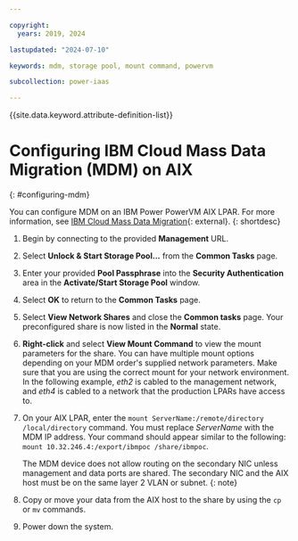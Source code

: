 ```yaml
---

copyright:
  years: 2019, 2024

lastupdated: "2024-07-10"

keywords: mdm, storage pool, mount command, powervm

subcollection: power-iaas

---
```


{{site.data.keyword.attribute-definition-list}}

# Configuring IBM Cloud Mass Data Migration (MDM) on AIX
{: #configuring-mdm}




You can configure MDM on an IBM Power PowerVM AIX LPAR. For more information, see [IBM Cloud Mass Data Migration](https://www.ibm.com/cloud/mass-data-migration){: external}.
{: shortdesc}

1. Begin by connecting to the provided **Management** URL.

2. Select **Unlock & Start Storage Pool...** from the **Common Tasks** page.

3. Enter your provided **Pool Passphrase** into the **Security Authentication** area in the **Activate/Start Storage Pool** window.

4. Select **OK** to return to the **Common Tasks** page.

5. Select **View Network Shares** and close the **Common tasks** page. Your preconfigured share is now listed in the **Normal** state.

6. **Right-click** and select **View Mount Command** to view the mount parameters for the share. You can have multiple mount options depending on your MDM order's supplied network parameters. Make sure that you are using the correct mount for your network environment. In the following example, *eth2* is cabled to the management network, and *eth4* is cabled to a network that the production LPARs have access to.

7. On your AIX LPAR, enter the `mount ServerName:/remote/directory /local/directory` command. You must replace *ServerName* with the MDM IP address. Your command should appear similar to the following: `mount 10.32.246.4:/export/ibmpoc /share/ibmpoc`.

    The MDM device does not allow routing on the secondary NIC unless management and data ports are shared. The secondary NIC and the AIX host must be on the same layer 2 VLAN or subnet.
    {: note}

8. Copy or move your data from the AIX host to the share by using the `cp` or `mv` commands.

9. Power down the system.
